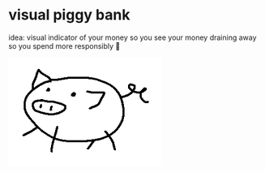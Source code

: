 visual piggy bank
==================

idea: visual indicator of your money so you see your money draining away so you spend more responsibly 🙂

![pig](./pig.png)